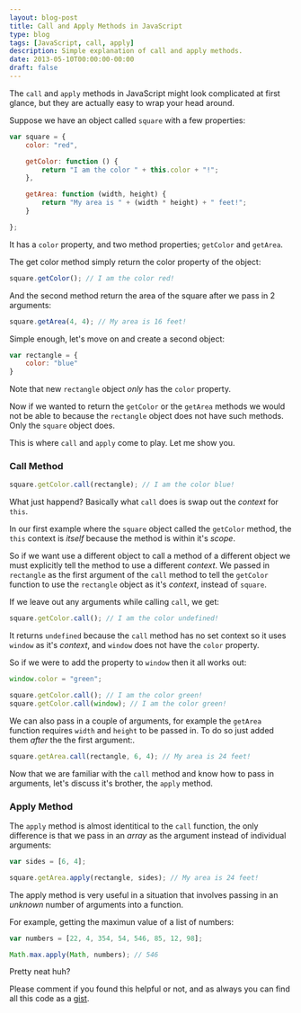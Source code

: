 ```yaml
---
layout: blog-post
title: Call and Apply Methods in JavaScript
type: blog
tags: [JavaScript, call, apply]
description: Simple explanation of call and apply methods.
date: 2013-05-10T00:00:00-00:00
draft: false
---
```

The `call` and `apply` methods in JavaScript might look complicated at first glance, but they are actually easy to wrap your head around.

Suppose we have an object called `square` with a few properties:

```javascript
var square = {
	color: "red",

	getColor: function () {
		return "I am the color " + this.color + "!";
	},

	getArea: function (width, height) {
		return "My area is " + (width * height) + " feet!";
	}

};
```

It has a `color` property, and two method properties; `getColor` and `getArea`.

The get color method simply return the color property of the object:

```javascript
square.getColor(); // I am the color red!
```

And the second method return the area of the square after we pass in 2 arguments:

```javascript
square.getArea(4, 4); // My area is 16 feet!
```

Simple enough, let's move on and create a second object:

```javascript
var rectangle = {
	color: "blue"
}
```

Note that new `rectangle` object *only* has the `color` property.

Now if we wanted to return the `getColor` or the `getArea` methods we would not be able to because the `rectangle` object does not have such methods. Only the `square` object does.

This is where `call` and `apply` come to play. Let me show you.

### Call Method

```javascript
square.getColor.call(rectangle); // I am the color blue!
```

What just happend? Basically what `call` does is swap out the *context* for `this`.

In our first example where the `square` object called the `getColor` method, the `this` context is *itself* because the method is within it's *scope*.

So if we want use a different object to call a method of a different object we must explicitly tell the method to use a different *context*. We passed in `rectangle` as the first argument of the `call` method to tell the `getColor` function to use the `rectangle` object as it's *context*, instead of `square`.

If we leave out any arguments while calling `call`, we get:

```javascript
square.getColor.call(); // I am the color undefined!
```

It returns `undefined` because the `call` method has no set context so it uses `window` as it's *context*, and `window` does not have the `color` property.

So if we were to add the property to `window` then it all works out:

```javascript
window.color = "green";

square.getColor.call(); // I am the color green!
square.getColor.call(window); // I am the color green!
```

We can also pass in a couple of arguments, for example the `getArea` function requires `width` and `height` to be passed in. To do so just added them *after* the the first argument:.

```javascript
square.getArea.call(rectangle, 6, 4); // My area is 24 feet!
```

Now that we are familiar with the `call` method and know how to pass in arguments, let's discuss it's brother, the `apply` method.

### Apply Method

The `apply` method is almost identitical to the `call` function, the only difference is that we pass in an *array* as the argument instead of individual arguments:

```javascript
var sides = [6, 4];

square.getArea.apply(rectangle, sides); // My area is 24 feet!
```

The apply method is very useful in a situation that involves passing in an *unknown* number of arguments into a function.

For example, getting the maximun value of a list of numbers:

```javascript
var numbers = [22, 4, 354, 54, 546, 85, 12, 98];

Math.max.apply(Math, numbers); // 546
```

Pretty neat huh?

Please comment if you found this helpful or not, and as always you can find all this code as a [gist](https://gist.github.com/miguelmota/5598264).
